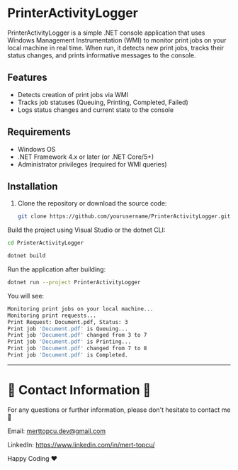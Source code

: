 # PrinterActivityLogger

PrinterActivityLogger is a simple .NET console application that uses Windows Management Instrumentation (WMI) to monitor print jobs on your local machine in real time. When run, it detects new print jobs, tracks their status changes, and prints informative messages to the console.

## Features
- Detects creation of print jobs via WMI  
- Tracks job statuses (Queuing, Printing, Completed, Failed)  
- Logs status changes and current state to the console  

## Requirements
- Windows OS  
- .NET Framework 4.x or later (or .NET Core/5+)  
- Administrator privileges (required for WMI queries)  

## Installation
1. Clone the repository or download the source code:  
   ```bash
   git clone https://github.com/yourusername/PrinterActivityLogger.git

Build the project using Visual Studio or the dotnet CLI:
```bash
cd PrinterActivityLogger

dotnet build
 ```

Run the application after building:
```bash
dotnet run --project PrinterActivityLogger
 ```

You will see:
```bash
Monitoring print jobs on your local machine...
Monitoring print requests...
Print Request: Document.pdf, Status: 3
Print job 'Document.pdf' is Queuing...
Print job 'Document.pdf' changed from 3 to 7
Print job 'Document.pdf' is Printing...
Print job 'Document.pdf' changed from 7 to 8
Print job 'Document.pdf' is Completed.
 ```

________________________________________________________________________________________________________________________

# :incoming_envelope: Contact Information :incoming_envelope:

For any questions or further information, please don't hesitate to contact me :pray:

Email: merttopcu.dev@gmail.com

LinkedIn: https://www.linkedin.com/in/mert-topcu/

Happy Coding ❤️
